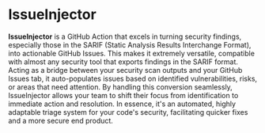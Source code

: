 # IssueInjector

**IssueInjector** is a GitHub Action that excels in turning security findings, especially those in the SARIF (Static Analysis Results Interchange Format), into actionable GitHub Issues. This makes it extremely versatile, compatible with almost any security tool that exports findings in the SARIF format. Acting as a bridge between your security scan outputs and your GitHub Issues tab, it auto-populates issues based on identified vulnerabilities, risks, or areas that need attention. By handling this conversion seamlessly, IssueInjector allows your team to shift their focus from identification to immediate action and resolution. In essence, it's an automated, highly adaptable triage system for your code's security, facilitating quicker fixes and a more secure end product.
